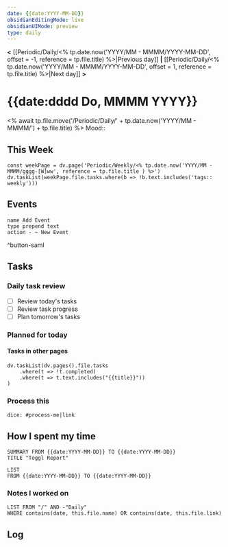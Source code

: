 ```yaml
---
date: {{date:YYYY-MM-DD}}
obsidianEditingMode: live
obsidianUIMode: preview
type: daily
---
```


**<** [[Periodic/Daily/<% tp.date.now('YYYY/MM - MMMM/YYYY-MM-DD', offset = -1, reference = tp.file.title) %>|Previous day]] **|** [[Periodic/Daily/<% tp.date.now('YYYY/MM - MMMM/YYYY-MM-DD', offset = 1, reference = tp.file.title) %>|Next day]] **>**

# {{date:dddd Do, MMMM YYYY}}
<% await tp.file.move('/Periodic/Daily/' + tp.date.now('YYYY/MM - MMMM/') + tp.file.title) %>
Mood:: 

## This Week

```dataviewjs
const weekPage = dv.page('Periodic/Weekly/<% tp.date.now('YYYY/MM - MMMM/gggg-[W]ww', reference = tp.file.title ) %>')
dv.taskList(weekPage.file.tasks.where(b => !b.text.includes('tags:: weekly')))
```

## Events
```button
name Add Event
type prepend text
action - ~ New Event
```
^button-saml

## Tasks

### Daily task review
- [ ] Review today's tasks
- [ ] Review task progress
- [ ] Plan tomorrow's tasks

### Planned for today

#### Tasks in other pages
```dataviewjs
dv.taskList(dv.pages().file.tasks
	.where(t => !t.completed)
	.where(t => t.text.includes("{{title}}"))
)
```

### Process this
`dice: #process-me|link`

## How I spent my time

```toggl
SUMMARY FROM {{date:YYYY-MM-DD}} TO {{date:YYYY-MM-DD}}
TITLE "Toggl Report"
```

```toggl
LIST
FROM {{date:YYYY-MM-DD}} TO {{date:YYYY-MM-DD}}
```

### Notes I worked on

```dataview
LIST FROM "/" AND -"Daily"
WHERE contains(date, this.file.name) OR contains(date, this.file.link)
```

## Log
